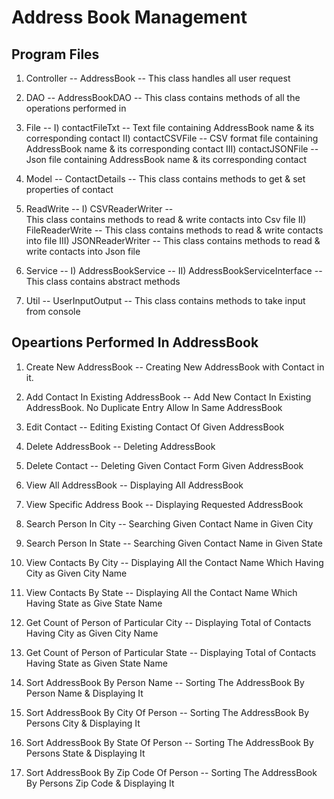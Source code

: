 # Address Book Management

## Program Files

1) Controller --  AddressBook --
                      This class handles all user request

2) DAO  --  AddressBookDAO  --
                  This class contains methods of all the operations performed in 

3) File --  I) contactFileTxt --
                    Text file containing AddressBook name & its corresponding contact
            II) contactCSVFile --
                    CSV format file containing AddressBook name & its corresponding contact
            III) contactJSONFile  --
                      Json file containing AddressBook name & its corresponding contact

4) Model  --  ContactDetails  --
                    This class contains methods to get & set properties of contact 

5) ReadWrite  --  I)  CSVReaderWriter --           
                            This class contains methods to read & write contacts into Csv file 
                  II) FileReaderWrite --
                            This class contains methods to read & write contacts into file
                  III) JSONReaderWriter --
                            This class contains methods to read & write contacts into Json file

6) Service  --  I) AddressBookService --
                II) AddressBookServiceInterface --
                          This class contains abstract methods
                          
7)  Util  --  UserInputOutput --
                    This class contains methods to take input from console                


## Opeartions Performed In AddressBook

1)  Create New AddressBook  --  Creating New AddressBook with Contact in it.

2)  Add Contact In Existing AddressBook --  Add New Contact In Existing AddressBook. No Duplicate Entry Allow In Same AddressBook

3)  Edit Contact  --  Editing Existing Contact Of Given AddressBook

4)  Delete AddressBook  --  Deleting AddressBook

5)  Delete Contact  --  Deleting Given Contact Form Given AddressBook

6)  View All AddressBook  --  Displaying All AddressBook 

7)  View Specific Address Book --  Displaying Requested AddressBook

8)  Search Person In City -- Searching Given Contact Name in Given City

9)  Search Person In State  --  Searching Given Contact Name in Given State

10)  View Contacts By City  --  Displaying All the Contact Name Which Having City as Given City Name 

11)  View Contacts By State --  Displaying All the Contact Name Which Having State as Give State Name    

12)  Get Count of Person of Particular City -- Displaying Total of Contacts Having City as Given City Name

13)  Get Count of Person of Particular State -- Displaying Total of Contacts Having State as Given State Name 

14)  Sort AddressBook By Person Name  --  Sorting The AddressBook By Person Name & Displaying It

15)  Sort AddressBook By City Of Person --  Sorting The AddressBook By Persons City & Displaying It

16)  Sort AddressBook By State Of Person  --  Sorting The AddressBook By Persons State & Displaying It

17)  Sort AddressBook By Zip Code Of Person --  Sorting The AddressBook By Persons Zip Code & Displaying It         
